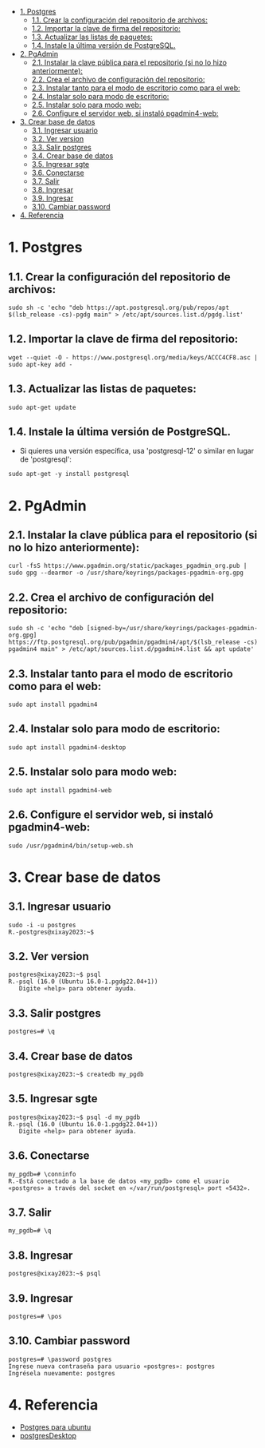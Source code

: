 - [1. Postgres](#1-postgres)
  - [1.1. Crear la configuración del repositorio de archivos:](#11-crear-la-configuración-del-repositorio-de-archivos)
  - [1.2. Importar la clave de firma del repositorio:](#12-importar-la-clave-de-firma-del-repositorio)
  - [1.3. Actualizar las listas de paquetes:](#13-actualizar-las-listas-de-paquetes)
  - [1.4. Instale la última versión de PostgreSQL.](#14-instale-la-última-versión-de-postgresql)
- [2. PgAdmin](#2-pgadmin)
  - [2.1. Instalar la clave pública para el repositorio (si no lo hizo anteriormente):](#21-instalar-la-clave-pública-para-el-repositorio-si-no-lo-hizo-anteriormente)
  - [2.2. Crea el archivo de configuración del repositorio:](#22-crea-el-archivo-de-configuración-del-repositorio)
  - [2.3. Instalar tanto para el modo de escritorio como para el web:](#23-instalar-tanto-para-el-modo-de-escritorio-como-para-el-web)
  - [2.4. Instalar solo para modo de escritorio:](#24-instalar-solo-para-modo-de-escritorio)
  - [2.5. Instalar solo para modo web:](#25-instalar-solo-para-modo-web)
  - [2.6. Configure el servidor web, si instaló pgadmin4-web:](#26-configure-el-servidor-web-si-instaló-pgadmin4-web)
- [3. Crear base de datos](#3-crear-base-de-datos)
  - [3.1. Ingresar usuario](#31-ingresar-usuario)
  - [3.2. Ver version](#32-ver-version)
  - [3.3. Salir postgres](#33-salir-postgres)
  - [3.4. Crear base de datos](#34-crear-base-de-datos)
  - [3.5. Ingresar sgte](#35-ingresar-sgte)
  - [3.6. Conectarse](#36-conectarse)
  - [3.7. Salir](#37-salir)
  - [3.8. Ingresar](#38-ingresar)
  - [3.9. Ingresar](#39-ingresar)
  - [3.10. Cambiar password](#310-cambiar-password)
- [4. Referencia](#4-referencia)

# 1. Postgres
## 1.1. Crear la configuración del repositorio de archivos:
```console
sudo sh -c 'echo "deb https://apt.postgresql.org/pub/repos/apt $(lsb_release -cs)-pgdg main" > /etc/apt/sources.list.d/pgdg.list'
```
## 1.2. Importar la clave de firma del repositorio:
```console
wget --quiet -O - https://www.postgresql.org/media/keys/ACCC4CF8.asc | sudo apt-key add -
```
## 1.3. Actualizar las listas de paquetes:
```console
sudo apt-get update
```
## 1.4. Instale la última versión de PostgreSQL.
- Si quieres una versión específica, usa 'postgresql-12' o similar en lugar de 'postgresql':
```console
sudo apt-get -y install postgresql
```
# 2. PgAdmin
## 2.1. Instalar la clave pública para el repositorio (si no lo hizo anteriormente):
```console
curl -fsS https://www.pgadmin.org/static/packages_pgadmin_org.pub | sudo gpg --dearmor -o /usr/share/keyrings/packages-pgadmin-org.gpg
```
## 2.2. Crea el archivo de configuración del repositorio:
```console
sudo sh -c 'echo "deb [signed-by=/usr/share/keyrings/packages-pgadmin-org.gpg] https://ftp.postgresql.org/pub/pgadmin/pgadmin4/apt/$(lsb_release -cs) pgadmin4 main" > /etc/apt/sources.list.d/pgadmin4.list && apt update'
```
## 2.3. Instalar tanto para el modo de escritorio como para el web:
```console
sudo apt install pgadmin4
```
## 2.4. Instalar solo para modo de escritorio:
```console
sudo apt install pgadmin4-desktop
```
## 2.5. Instalar solo para modo web: 
```console
sudo apt install pgadmin4-web 
```
## 2.6. Configure el servidor web, si instaló pgadmin4-web:
```console
sudo /usr/pgadmin4/bin/setup-web.sh
```
# 3. Crear base de datos
## 3.1. Ingresar usuario
```console
sudo -i -u postgres
R.-postgres@xixay2023:~$
```
## 3.2. Ver version
```console
postgres@xixay2023:~$ psql
R.-psql (16.0 (Ubuntu 16.0-1.pgdg22.04+1))
   Digite «help» para obtener ayuda.
```
## 3.3. Salir postgres
```console
postgres=# \q
```
## 3.4. Crear base de datos
```console
postgres@xixay2023:~$ createdb my_pgdb
```
## 3.5. Ingresar sgte
```console
postgres@xixay2023:~$ psql -d my_pgdb 
R.-psql (16.0 (Ubuntu 16.0-1.pgdg22.04+1))
   Digite «help» para obtener ayuda.
```
## 3.6. Conectarse
```console
my_pgdb=# \conninfo 
R.-Está conectado a la base de datos «my_pgdb» como el usuario «postgres» a través del socket en «/var/run/postgresql» port «5432».
```
## 3.7. Salir
```console
my_pgdb=# \q
```
## 3.8. Ingresar
```console
postgres@xixay2023:~$ psql
```
## 3.9. Ingresar
```console
postgres=# \pos
```
## 3.10. Cambiar password
```console
postgres=# \password postgres
Ingrese nueva contraseña para usuario «postgres»: postgres
Ingrésela nuevamente: postgres
```
# 4. Referencia
- [Postgres para ubuntu](https://www.postgresql.org/download/linux/ubuntu/)
- [postgresDesktop](https://www.pgadmin.org/download/pgadmin-4-apt/)
